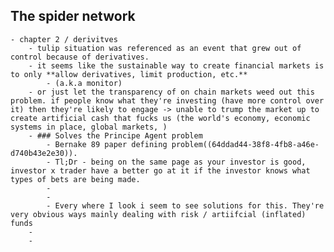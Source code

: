 ## The spider network
	- chapter 2 / derivitves
		- tulip situation was referenced as an event that grew out of control because of derivatives.
		- it seems like the sustainable way to create financial markets is to only **allow derivatives, limit production, etc.**
			- (a.k.a monitor)
		- or just let the transparency of on chain markets weed out this problem. if people know what they're investing (have more control over it) then they're likely to engage -> unable to trump the market up to create artificial cash that fucks us (the world's economy, economic systems in place, global markets, )
		- ### Solves the Principe Agent problem
			- Bernake 89 paper defining problem((64ddad44-38f8-4fb8-a46e-d740b43e2e30)).
			- Tl;Dr - being on the same page as your investor is good, investor x trader have a better go at it if the investor knows what types of bets are being made.
			-
			-
			- Every where I look i seem to see solutions for this. They're very obvious ways mainly dealing with risk / artiifcial (inflated) funds
		-
		-